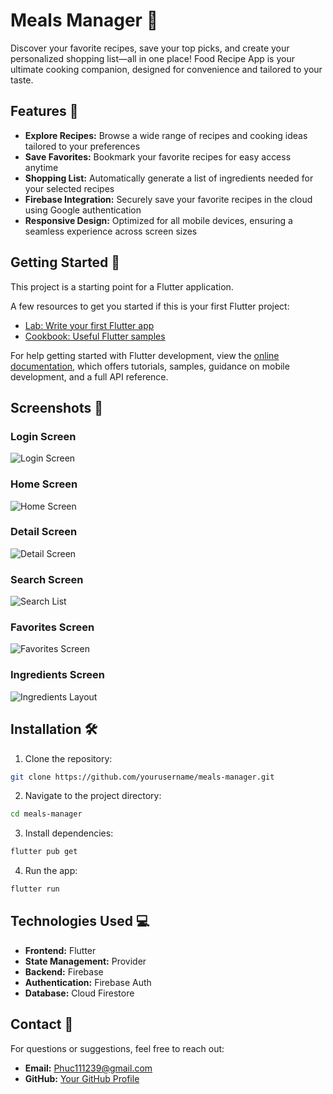 # Meals Manager 🍳

Discover your favorite recipes, save your top picks, and create your personalized shopping list—all in one place! Food Recipe App is your ultimate cooking companion, designed for convenience and tailored to your taste.

## Features 🌟

* **Explore Recipes:** Browse a wide range of recipes and cooking ideas tailored to your preferences
* **Save Favorites:** Bookmark your favorite recipes for easy access anytime
* **Shopping List:** Automatically generate a list of ingredients needed for your selected recipes
* **Firebase Integration:** Securely save your favorite recipes in the cloud using Google authentication
* **Responsive Design:** Optimized for all mobile devices, ensuring a seamless experience across screen sizes

## Getting Started 🚀

This project is a starting point for a Flutter application.

A few resources to get you started if this is your first Flutter project:

- [Lab: Write your first Flutter app](https://docs.flutter.dev/get-started/codelab)
- [Cookbook: Useful Flutter samples](https://docs.flutter.dev/cookbook)

For help getting started with Flutter development, view the
[online documentation](https://docs.flutter.dev/), which offers tutorials,
samples, guidance on mobile development, and a full API reference.

## Screenshots 📸

### Login Screen
![Login Screen](assets/Picture1.jpg)

### Home Screen
![Home Screen](assets/Picture2.jpg)

### Detail Screen
![Detail Screen](assets/Picture5.jpg)

### Search Screen
![Search List](assets/Picture3.jpg)

### Favorites Screen
![Favorites Screen](assets/Picture4.jpg)

### Ingredients Screen
![Ingredients Layout](assets/Picture6.jpg)

## Installation 🛠️

1. Clone the repository:
```bash
git clone https://github.com/yourusername/meals-manager.git
```

2. Navigate to the project directory:
```bash
cd meals-manager
```

3. Install dependencies:
```bash
flutter pub get
```

4. Run the app:
```bash
flutter run
```

## Technologies Used 💻

- **Frontend:** Flutter
- **State Management:** Provider
- **Backend:** Firebase
- **Authentication:** Firebase Auth
- **Database:** Cloud Firestore

## Contact 📧

For questions or suggestions, feel free to reach out:
* **Email:** Phuc111239@gmail.com
* **GitHub:** [Your GitHub Profile]([https://github.com/yourusername](https://github.com/PhucVo-work))

